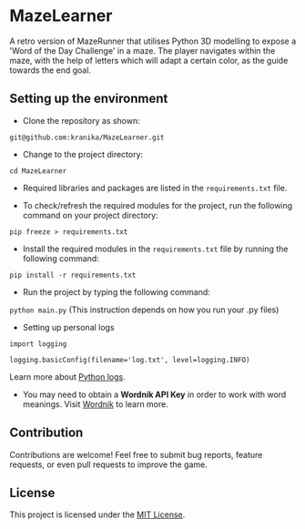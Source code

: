 
# MazeLearner
A retro version of MazeRunner that utilises Python 3D modelling to expose a 'Word of the Day Challenge' in a maze. The player navigates within the maze, with the help of letters which will adapt a certain color, as the guide towards the end goal.


## Setting up the environment
* Clone the repository as shown:

`git@github.com:kranika/MazeLearner.git`
* Change to the project directory:

`cd MazeLearner`
* Required libraries and packages are listed in the `requirements.txt` file.

* To check/refresh the required modules for the project, run the following command on your project directory:

`pip freeze > requirements.txt`

* Install the required modules in the `requirements.txt` file by running the following command:

`pip install -r requirements.txt`

* Run the project by typing the following command:

`python main.py`
  (This instruction depends on how you run your .py files)

* Setting up personal logs

`import logging`
  
`logging.basicConfig(filename='log.txt', level=logging.INFO)`

  Learn more about [Python logs](https://docs.python.org/3/library/logging.html).
  

* You may need to obtain a **Wordnik API Key** in order to work with word meanings.
  Visit [Wordnik](https://developer.wordnik.com) to learn more.

## Contribution
Contributions are welcome! Feel free to submit bug reports, feature requests, or even pull requests to improve the game.

## License
This project is licensed under the [MIT License](https://github.com/git/git-scm.com/blob/main/MIT-LICENSE.txt).


